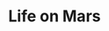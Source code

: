 ---
title: Life on Mars
category: drawings
series: Peaking
year: 2016
image: life_on_mars.png
size: 21x18.7
materials: ink on paper
---